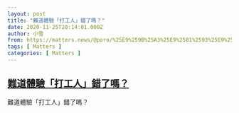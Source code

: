 ```yaml
---
layout: post
title: "難道體驗「打工人」錯了嗎？"
date: 2020-11-25T20:14:01.000Z
author: 小雪
from: https://matters.news/@poro/%25E9%259B%25A3%25E9%2581%2593%25E9%25AB%2594%25E9%25A9%2597-%25E6%2589%2593%25E5%25B7%25A5%25E4%25BA%25BA-%25E9%258C%25AF%25E4%25BA%2586%25E5%2597%258E-bafyreib6hmqlddan7uyhb2llgphjwfoyd7h2ovm22zjmy255qehng5vxny
tags: [ Matters ]
categories: [ Matters ]
---
```

<!--1606335241000-->
[難道體驗「打工人」錯了嗎？](https://matters.news/@poro/%25E9%259B%25A3%25E9%2581%2593%25E9%25AB%2594%25E9%25A9%2597-%25E6%2589%2593%25E5%25B7%25A5%25E4%25BA%25BA-%25E9%258C%25AF%25E4%25BA%2586%25E5%2597%258E-bafyreib6hmqlddan7uyhb2llgphjwfoyd7h2ovm22zjmy255qehng5vxny)
------

<div>
難道體驗「打工人」錯了嗎？
</div>
